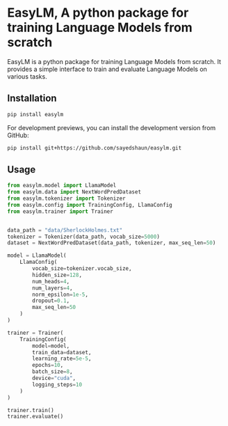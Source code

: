 # EasyLM, A python package for training Language Models from scratch

EasyLM is a python package for training Language Models from scratch. It provides a simple interface to train and evaluate Language Models on various tasks.

## Installation

```bash
pip install easylm
```

For development previews, you can install the development version from GitHub:

```bash
pip install git+https://github.com/sayedshaun/easylm.git
```

## Usage

```python
from easylm.model import LlamaModel
from easylm.data import NextWordPredDataset
from easylm.tokenizer import Tokenizer
from easylm.config import TrainingConfig, LlamaConfig
from easylm.trainer import Trainer


data_path = "data/SherlockHolmes.txt"
tokenizer = Tokenizer(data_path, vocab_size=5000)
dataset = NextWordPredDataset(data_path, tokenizer, max_seq_len=50)

model = LlamaModel(
    LlamaConfig(
        vocab_size=tokenizer.vocab_size,
        hidden_size=128,
        num_heads=4,
        num_layers=4,
        norm_epsilon=1e-5,
        dropout=0.1,
        max_seq_len=50
    )
)

trainer = Trainer(
    TrainingConfig(
        model=model,
        train_data=dataset,
        learning_rate=5e-5,
        epochs=10,
        batch_size=8,
        device="cuda",
        logging_steps=10
    )
)

trainer.train()
trainer.evaluate()
```


   
